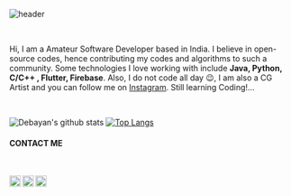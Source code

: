 ![header](https://capsule-render.vercel.app/api?type=soft&color=a2c9ff&height=150&section=header&text=Debayan%20Majumder&fontAlignY=52&fontColor=ffffff&fontSize=50&animation=scaleIn)

<p>&nbsp;</p>

Hi, I am a Amateur Software Developer based in India. I believe in open-source codes, hence contributing my codes and algorithms to such a community. Some technologies I love working with include **Java, Python, C/C++ , Flutter, Firebase**. Also, I do not code all day 😉, I am also a CG Artist and you can follow me on <a href="https://https://www.instagram.com/_ambientlensation_/">Instagram</a>. 
Still learning Coding!...

<p>&nbsp;</p>

![Debayan's github stats](https://github-readme-stats.vercel.app/api?username=ambientlensation)
[![Top Langs](https://github-readme-stats.vercel.app/api/top-langs/?username=ambientlensation)](https://github.com/ambientlensation/github-readme-stats)


#### **CONTACT ME**
<p>&nbsp;</p>
<a href="https://www.behance.net/_ambientlensation_">
  <img align="left" alt="Debayan Majumder | Facebook" width="20px" src="https://raw.githubusercontent.com/ambientlensation/ambientlensation/master/facebook-logo.svg" />

<a href="https://www.instagram.com/_ambientlensation_/">
  <img align="left" alt="Debayan Majumder | Instagram" width="20px" src="https://raw.githubusercontent.com/ambientlensation/ambientlensation/master/behance-logo.svg" />

<a href="https://www.behance.net/_ambientlensation_">
  <img align="left" alt="Debayan Majumder | Behance" width="20px" src="https://raw.githubusercontent.com/ambientlensation/ambientlensation/master/instagram-logo.svg" />
  

